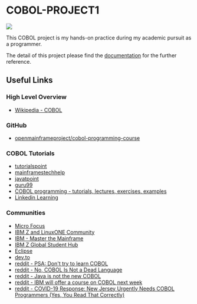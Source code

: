 # COBOL-PROJECT1
![](https://www.openmainframeproject.org/wp-content/uploads/sites/11/2021/02/Screen-Shot-2021-02-02-at-5.04.01-PM.png)

This COBOL project is my hands-on practice during my academic pursuit as a programmer.

The detail of this project please find the [documentation](https://github.com/yuyunChu/COBOL-PROJECT1/blob/master/PROJECT%201%20INV%20SPRING%202020%20-%20CYY.pdf) for the further reference.

## Useful Links
### High Level Overview
- [Wikipedia - COBOL](https://en.wikipedia.org/wiki/COBOL)

### GitHub
- [openmainframeproject/cobol-programming-course](https://github.com/openmainframeproject/cobol-programming-course)

### COBOL Tutorials
- [tutorialspoint](https://www.tutorialspoint.com/cobol/index.htm)
- [mainframestechhelp](https://www.mainframestechhelp.com/tutorials/cobol)
- [javatpoint](https://www.javatpoint.com/cobol)
- [guru99](https://www.guru99.com/learn-cobol-programming-tutorial.html)
- [COBOL programming - tutorials, lectures, exercises, examples](http://www.csis.ul.ie/cobol)
- [Linkedin Learning](https://www.linkedin.com/learning/topics/cobol?u=2199673)

### Communities
- [Micro Focus](https://community.microfocus.com)
- [IBM Z and LinuxONE Community](https://www.ibm.com/community/z)
- [IBM - Master the Mainframe](https://www.ibm.com/it-infrastructure/z/education/master-the-mainframe)
- [IBM Z Global Student Hub](https://community.ibm.com/community/user/ibmz-and-linuxone/groups/group-home?CommunityKey=27b746cd-ca36-49bb-a1ad-01e7aec7d9aa)
- [Eclipse](https://www.eclipse.org/forums/index.php/f/144)
- [dev.to](https://dev.to/t/cobol)
- [reddit - PSA: Don't try to learn COBOL](https://www.reddit.com/r/learnprogramming/comments/g5zvpa/psa_dont_try_to_learn_cobol)
- [reddit - No, COBOL Is Not a Dead Language](https://www.reddit.com/r/programming/comments/lffyb0/no_cobol_is_not_a_dead_language)
- [reddit - Java is not the new COBOL](https://www.reddit.com/r/programming/comments/m2gsx/java_is_not_the_new_cobol)
- [reddit - IBM will offer a course on COBOL next week](https://www.reddit.com/r/programming/comments/fysxgs/ibm_will_offer_a_course_on_cobol_next_week)
- [reddit - COVID-19 Response: New Jersey Urgently Needs COBOL Programmers (Yes, You Read That Correctly)](https://www.reddit.com/r/programming/comments/fv5vy7/covid19_response_new_jersey_urgently_needs_cobol)
